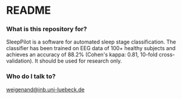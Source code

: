 # README #

### What is this repository for? ###

SleepPilot is a software for automated sleep stage classification. 
The classifier has been trained on EEG data of 100+ healthy subjects and achieves an accuracy of 88.2% (Cohen's kappa: 0.81, 10-fold cross-validation). 
It should be used for research only. 

### Who do I talk to? ###
weigenand@inb.uni-luebeck.de
